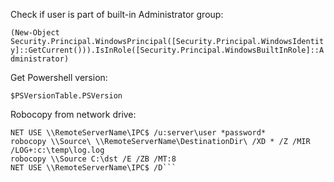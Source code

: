Check if user is part of built-in Administrator group:

`(New-Object Security.Principal.WindowsPrincipal([Security.Principal.WindowsIdentity]::GetCurrent())).IsInRole([Security.Principal.WindowsBuiltInRole]::Administrator)`

Get Powershell version:

`$PSVersionTable.PSVersion`


Robocopy from network drive:

```
NET USE \\RemoteServerName\IPC$ /u:server\user *password* 
robocopy \\Source\ \\RemoteServerName\DestinationDir\ /XD * /Z /MIR /LOG+:c:\temp\log.log
robocopy \\Source C:\dst /E /ZB /MT:8
NET USE \\RemoteServerName\IPC$ /D```
